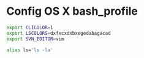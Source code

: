 
# Config OS X bash_profile

```sh
export CLICOLOR=1
export LSCOLORS=dxfxcxdxbxegedabagacad
export SVN_EDITOR=vim

alias ls='ls -la'
```
